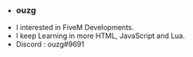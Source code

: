 - ### ouzg
- I interested in FiveM Developments.
- I keep Learning in more HTML, JavaScript and Lua.
- Discord : ouzg#9691
